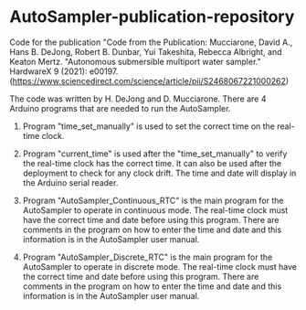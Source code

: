 # AutoSampler-publication-repository
Code for the publication "Code from the Publication: Mucciarone, David A., Hans B. DeJong, Robert B. Dunbar, Yui Takeshita, Rebecca Albright, and Keaton Mertz. "Autonomous submersible multiport water sampler." HardwareX 9 (2021): e00197.(https://www.sciencedirect.com/science/article/pii/S2468067221000262)

The code was written by H. DeJong and D. Mucciarone. There are 4 Arduino programs that are needed to run the AutoSampler.

1. Program "time_set_manually" is used to set the correct time on the real-time clock. 

2. Program "current_time" is used after the "time_set_manually" to verify the real-time clock has the correct time. It can also be used after the deployment to check for any clock drift. The time and date will display in the Arduino serial reader.

3. Program "AutoSampler_Continuous_RTC" is the main program for the AutoSampler to operate in continuous mode. The real-time clock must have the correct time and date before using this program. There are comments in the program on how to enter the time and date and this information is in the AutoSampler user manual.

4. Program "AutoSampler_Discrete_RTC" is the main program for the AutoSampler to operate in discrete mode. The real-time clock must have the correct time and date before using this program. There are comments in the program on how to enter the time and date and this information is in the AutoSampler user manual.
